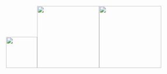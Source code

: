 <div align="center"><img height=85px src="https://readme-typing-svg.herokuapp.com?center=true&vCenter=true&lines=Kevin is here for you!"><img height=170px src="https://github-readme-stats.vercel.app/api?username=KevinJing0228&theme=buefy&locale=cn"><img height=170px src="https://github-readme-stats.vercel.app/api/top-langs/?username=KevinJing0228&theme=buefy&locale=cn"></div>
<!--
**HuoChaiSAMA/HuoChaiSAMA** is a ✨ _special_ ✨ repository because its `README.md` (this file) appears on your GitHub profile.

Here are some ideas to get you started:

- 🔭 I’m currently working on ...
- 🌱 I’m currently learning ...
- 👯 I’m looking to collaborate on ...
- 🤔 I’m looking for help with ...
- 💬 Ask me about ...
- 📫 How to reach me: ...
- 😄 Pronouns: ...
- ⚡ Fun fact: ...
-->
